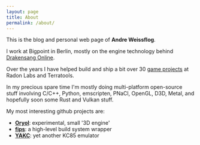 ```yaml
---
layout: page
title: About
permalink: /about/
---
```


This is the blog and personal web page of **Andre Weissflog**.

I work at Bigpoint in Berlin, mostly on the engine
technology behind [Drakensang Online](http://www.drakensang.com/).

Over the years I have helped build and ship a bit over 30 
[game projects](http://www.mobygames.com/developer/sheet/view/developerId,117426/)
at Radon Labs and Terratools.

In my precious spare time I'm mostly doing multi-platform open-source stuff
involving C/C++, Python, emscripten, PNaCl, OpenGL, D3D, 
Metal, and hopefully soon some Rust and Vulkan stuff.

My most interesting github projects are:

* [**Oryol**](http://floooh.github.io/oryol/): experimental, small '3D engine'
* [**fips**](http://floooh.github.io/fips/): a high-level build system wrapper
* [**YAKC**](http://floooh.github.io/virtualkc/): yet another KC85 emulator 

